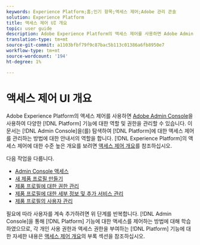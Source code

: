```yaml
---
keywords: Experience Platform;홈;인기 항목;액세스 제어;Adobe 관리 콘솔
solution: Experience Platform
title: 액세스 제어 UI 개요
topic: user guide
description: Adobe Experience Platform의 액세스 제어를 사용하면 Adobe Admin Console을 사용하여 다양한 플랫폼 기능에 대한 역할 및 권한을 관리할 수 있습니다. 이 문서는 Admin Console을 탐색하여 플랫폼에 대한 액세스 제어를 관리하는 방법에 대한 지침으로 제공됩니다.
translation-type: tm+mt
source-git-commit: a1103bfbf79f9c87bac5b113c01386a6fb8950e7
workflow-type: tm+mt
source-wordcount: '194'
ht-degree: 1%

---
```



# 액세스 제어 UI 개요

Adobe Experience Platform의 액세스 제어를 사용하면 [Adobe Admin Console](https://adminconsole.adobe.com)을 사용하여 다양한 [!DNL Platform] 기능에 대한 역할 및 권한을 관리할 수 있습니다. 이 문서는 [!DNL Admin Console]을(를) 탐색하여 [!DNL Platform]에 대한 액세스 제어를 관리하는 방법에 대한 안내서의 역할을 합니다. [!DNL Experience Platform]의 액세스 제어에 대한 수준 높은 개요를 보려면 [액세스 제어 개요](./../home.md)를 참조하십시오.

다음 작업을 다룹니다.

- [Admin Console 액세스](./browse.md)
- [새 제품 프로필 만들기](./create-profile.md)
- [제품 프로필에 대한 권한 관리](./permissions.md)
- [제품 프로필에 대한 세부 정보 및 추가 서비스 관리](./details-and-services.md)
- [제품 프로필의 사용자 관리](./users.md)

필요에 따라 사용자를 계속 추가하려면 위 단계를 반복합니다. [!DNL Admin Console]을 통해 [!DNL Platform] 기능에 대한 액세스를 제어하는 방법에 대해 학습하였으므로, 각 개인 사용 권한과 액세스 권한을 부여하는 [!DNL Platform] 기능에 대한 자세한 내용은 [액세스 제어 개요](../home.md)의 부록 섹션을 참조하십시오.